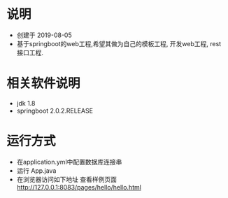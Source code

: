 ﻿# 说明
 * 创建于 2019-08-05
 * 基于springboot的web工程,希望其做为自己的模板工程, 开发web工程, rest接口工程.

# 相关软件说明
 * jdk 1.8
 * springboot 2.0.2.RELEASE
 

# 运行方式
 * 在application.yml中配置数据库连接串
 * 运行 App.java
 * 在浏览器访问如下地址 查看样例页面
 http://127.0.0.1:8083/pages/hello/hello.html

